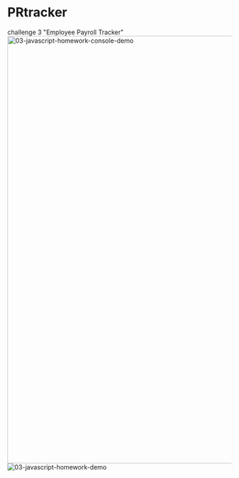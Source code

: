 # PRtracker
challenge 3 "Employee Payroll Tracker"
<img width="960" alt="03-javascript-homework-console-demo" src="https://github.com/TashinaMyers/PRtracker/assets/167259806/280e544a-a5e0-44c6-b07a-9f58eab46db0">
![03-javascript-homework-demo](https://github.com/TashinaMyers/PRtracker/assets/167259806/2cd07e49-7a93-4cb5-aca0-e8cd40c0416a)
